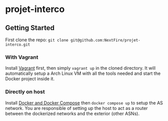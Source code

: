 # projet-interco

## Getting Started

First clone the repo: `git clone git@github.com:NextFire/projet-interco.git`

### With Vagrant

Install [Vagrant](https://www.vagrantup.com) first, then simply `vagrant up` in the cloned directory. It will automatically setup a Arch Linux VM with all the tools needed and start the Docker project inside it.

### Directly on host

Install [Docker and Docker Compose](https://www.docker.com) then `docker compose up` to setup the AS network. You are responsible of setting up the host to act as a router between the dockerized networks and the exterior (other ASNs).
